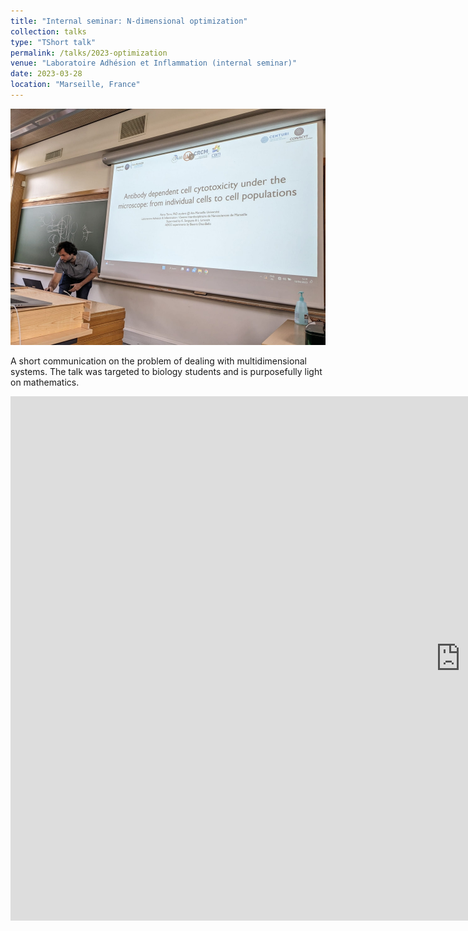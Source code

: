```yaml
---
title: "Internal seminar: N-dimensional optimization"
collection: talks
type: "TShort talk"
permalink: /talks/2023-optimization
venue: "Laboratoire Adhésion et Inflammation (internal seminar)"
date: 2023-03-28
location: "Marseille, France"
---
```


![](/images/embo_presentation.jpg)

A short communication on the problem of dealing with multidimensional systems. The talk was targeted to biology students and is purposefully light on mathematics. 
<iframe src="https://docs.google.com/presentation/d/e/2PACX-1vQdmpVhg0gx11cIjF3nGf5CXAJ-GWa4nayXFWNHrxXs6VUkNaFahMXULcmOuadcaUptmahKCvS5rnqJ/embed?start=false&loop=false&delayms=3000" frameborder="0" width="1440" height="839" allowfullscreen="true" mozallowfullscreen="true" webkitallowfullscreen="true"></iframe>
